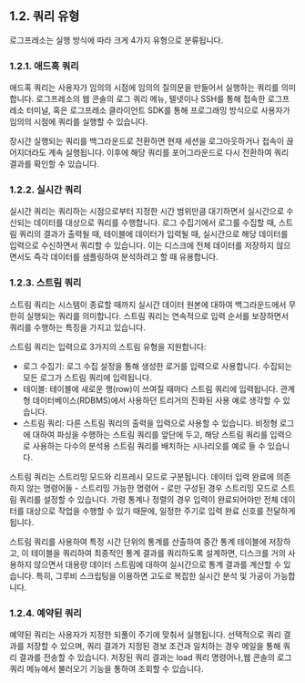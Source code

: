 ## 1.2. 쿼리 유형

로그프레소는 실행 방식에 따라 크게 4가지 유형으로 분류됩니다.

### 1.2.1. 애드혹 쿼리 

애드혹 쿼리는 사용자가 임의의 시점에 임의의 질의문을 만들어서 실행하는 쿼리를 의미합니다. 로그프레소의 웹 콘솔의 로그 쿼리 메뉴, 텔넷이나 SSH를 통해 접속한 로그프레소 터미널, 혹은 로그프레소 클라이언트 SDK를 통해 프로그래밍 방식으로 사용자가 임의의 시점에 쿼리를 실행할 수 있습니다.

장시간 실행되는 쿼리를 백그라운드로 전환하면 현재 세션을 로그아웃하거나 접속이 끊어지더라도 계속 실행됩니다. 이후에 해당 쿼리를 포어그라운드로 다시 전환하여 쿼리 결과를 확인할 수 있습니다.

### 1.2.2. 실시간 쿼리

실시간 쿼리는 쿼리하는 시점으로부터 지정한 시간 범위만큼 대기하면서 실시간으로 수신되는 데이터를 대상으로 쿼리를 수행합니다. 로그 수집기에서 로그를 수집할 때, 스트림 쿼리의 결과가 출력될 때, 테이블에 데이터가 입력될 때, 실시간으로 해당 데이터를 입력으로 수신하면서 쿼리할 수 있습니다. 이는 디스크에 전체 데이터를 저장하지 않으면서도 즉각 데이터를 샘플링하여 분석하려고 할 때 유용합니다.

### 1.2.3. 스트림 쿼리

스트림 쿼리는 시스템이 종료할 때까지 실시간 데이터 원본에 대하여 백그라운드에서 무한히 실행되는 쿼리를 의미합니다. 스트림 쿼리는 연속적으로 입력 순서를 보장하면서 쿼리를 수행하는 특징을 가지고 있습니다.

스트림 쿼리는 입력으로 3가지의 스트림 유형을 지원합니다:

 * 로그 수집기: 로그 수집 설정을 통해 생성한 로거를 입력으로 사용합니다. 수집되는 모든 로그가 스트림 쿼리에 입력됩니다.
 * 테이블: 테이블에 새로운 행(row)이 쓰여질 때마다 스트림 쿼리에 입력됩니다. 관계형 데이터베이스(RDBMS)에서 사용하던 트리거의 진화된 사용 예로 생각할 수 있습니다.
 * 스트림 쿼리: 다른 스트림 쿼리의 출력을 입력으로 사용할 수 있습니다. 비정형 로그에 대하여 파싱을 수행하는 스트림 쿼리를 앞단에 두고, 해당 스트림 쿼리를 입력으로 사용하는 다수의 분석용 스트림 쿼리를 배치하는 시나리오를 예로 들 수 있습니다.

스트림 쿼리는 스트리밍 모드와 리프레시 모드로 구분됩니다. 데이터 입력 완료에 의존하지 않는 명령어들 - 스트리밍 가능한 명령어 - 로만 구성된 경우 스트리밍 모드로 스트림 쿼리를 설정할 수 있습니다. 가령 통계나 정렬의 경우 입력이 완료되어야만 전체 데이터를 대상으로 작업을 수행할 수 있기 때문에, 일정한 주기로 입력 완료 신호를 전달하게 됩니다.

스트림 쿼리를 사용하여 특정 시간 단위의 통계를 산출하여 중간 통계 테이블에 저장하고, 이 테이블을 쿼리하여 최종적인 통계 결과를 쿼리하도록 설계하면, 디스크를 거의 사용하지 않으면서 대용량 데이터 스트림에 대하여 실시간으로 통계 결과를 계산할 수 있습니다. 특히, 그루비 스크립팅을 이용하면 고도로 복잡한 실시간 분석 및 가공이 가능합니다.

### 1.2.4. 예약된 쿼리

예약된 쿼리는 사용자가 지정한 되풀이 주기에 맞춰서 실행됩니다. 선택적으로 쿼리 결과를 저장할 수 있으며, 쿼리 결과가 지정된 경보 조건과 일치하는 경우 메일을 통해 쿼리 결과를 전송할 수 있습니다. 저장된 쿼리 결과는 load 쿼리 명령어나,웹 콘솔의 로그 쿼리 메뉴에서 불러오기 기능을 통하여 조회할 수 있습니다.
